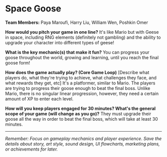 # Space Goose

**Team Members:** Paya Maroufi, Harry Liu, William Wen, Poshkin Omer

**How would you pitch your game in one line?**
It's like Mario but with Geese in space, including RNG elements (definitely not gambling) and the ability to upgrade your character into different types of geese!

**What is the key mechanic(s) that make it fun?**
You can progress your goose throughout the world, growing and learning, until you reach the final goose form!

**How does the game actually play? (Core Game Loop)**
[Describe what players do, what they're trying to achieve, what challenges they face, and what rewards they get, etc]
It's a platformer, similar to Mario. The players are trying to progress their goose enough to beat the final boss. Unlike Mario, there is no singular linear progression, however, they need a certain amount of XP to enter each level.

**How will you keep players engaged for 30 minutes? What's the general scope of your game (will change as you go)?**
They must upgrade their goose all the way in order to beat the final boss, which will take at least 30 minutes.

---
*Remember: Focus on gameplay mechanics and player experience. Save the details about story, art style, sound design, UI flowcharts, marketing plans, or achievements for later.*
